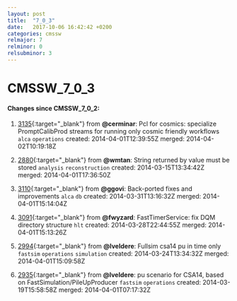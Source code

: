 ```yaml
---
layout: post
title:  "7_0_3"
date:   2017-10-06 16:42:42 +0200
categories: cmssw
relmajor: 7
relminor: 0
relsubminor: 3
---
```


# CMSSW_7_0_3
#### Changes since CMSSW_7_0_2:

1. [3135](http://github.com/cms-sw/cmssw/pull/3135){:target="_blank"}  from **@cerminar**: Pcl for cosmics: specialize PromptCalibProd streams for running only cosmic friendly workflows `alca`  `operations`  created: 2014-04-01T12:39:55Z merged: 2014-04-02T10:19:18Z

1. [2880](http://github.com/cms-sw/cmssw/pull/2880){:target="_blank"}  from **@wmtan**: String returned by value must be stored `analysis`  `reconstruction`  created: 2014-03-15T13:34:42Z merged: 2014-04-01T17:36:50Z

1. [3110](http://github.com/cms-sw/cmssw/pull/3110){:target="_blank"}  from **@ggovi**: Back-ported fixes and improvements `alca`  `db`  created: 2014-03-31T13:16:32Z merged: 2014-04-01T15:14:04Z

1. [3091](http://github.com/cms-sw/cmssw/pull/3091){:target="_blank"}  from **@fwyzard**: FastTimerService: fix DQM directory structure `hlt`  created: 2014-03-28T22:44:55Z merged: 2014-04-01T15:13:26Z

1. [2994](http://github.com/cms-sw/cmssw/pull/2994){:target="_blank"}  from **@lveldere**: Fullsim csa14 pu in time only `fastsim`  `operations`  `simulation`  created: 2014-03-24T13:34:32Z merged: 2014-04-01T15:09:58Z

1. [2935](http://github.com/cms-sw/cmssw/pull/2935){:target="_blank"}  from **@lveldere**: pu scenario for CSA14, based on FastSimulation/PileUpProducer `fastsim`  `operations`  created: 2014-03-19T15:58:58Z merged: 2014-04-01T07:17:32Z
